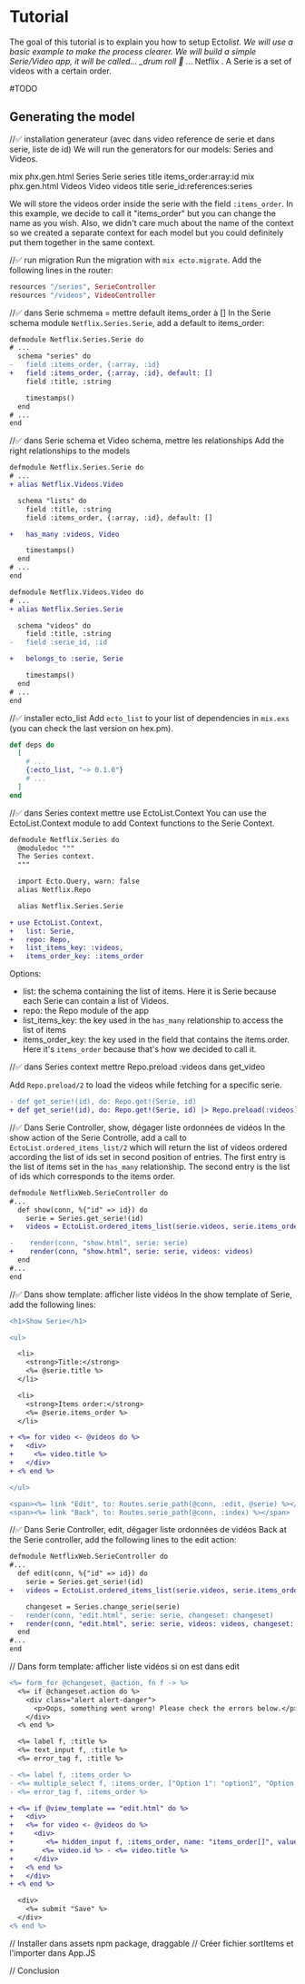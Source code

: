 # Tutorial

The goal of this tutorial is to explain you how to setup Ecto*list.
We will use a basic example to make the process clearer. We will build a simple Serie/Video app, it will be called... \_drum roll 🥁* ... Netflix .
A Serie is a set of videos with a certain order.

#TODO

## Generating the model

//✅ installation generateur (avec dans video reference de serie et dans serie, liste de id)
We will run the generators for our models: Series and Videos.

mix phx.gen.html Series Serie series title items_order:array:id
mix phx.gen.html Videos Video videos title serie_id:references:series

We will store the videos order inside the serie with the field `:items_order`. In this example, we decide to call it "items_order" but you can change the name as you wish.
Also, we didn't care much about the name of the context so we created a separate context for each model but you could definitely put them together in the same context.

//✅ run migration
Run the migration with `mix ecto.migrate`.
Add the following lines in the router:

```elixir
resources "/series", SerieController
resources "/videos", VideoController
```

//✅ dans Serie schmema = mettre default items_order à []
In the Serie schema module `Netflix.Series.Serie`, add a default to items_order:

```diff
defmodule Netflix.Series.Serie do
# ...
  schema "series" do
-   field :items_order, {:array, :id}
+   field :items_order, {:array, :id}, default: []
    field :title, :string

    timestamps()
  end
# ...
end
```

//✅ dans Serie schema et Video schema, mettre les relationships
Add the right relationships to the models

```diff
defmodule Netflix.Series.Serie do
# ...
+ alias Netflix.Videos.Video

  schema "lists" do
    field :title, :string
    field :items_order, {:array, :id}, default: []

+   has_many :videos, Video

    timestamps()
  end
# ...
end
```

```diff
defmodule Netflix.Videos.Video do
# ...
+ alias Netflix.Series.Serie

  schema "videos" do
    field :title, :string
-   field :serie_id, :id

+   belongs_to :serie, Serie

    timestamps()
  end
# ...
end
```

//✅ installer ecto_list
Add `ecto_list` to your list of dependencies in `mix.exs` (you can check the last version on hex.pm).

```elixir
def deps do
  [
    # ...
    {:ecto_list, "~> 0.1.0"}
    # ...
  ]
end
```

//✅ dans Series context mettre use EctoList.Context
You can use the EctoList.Context module to add Context functions to the Serie Context.

```diff
defmodule Netflix.Series do
  @moduledoc """
  The Series context.
  """

  import Ecto.Query, warn: false
  alias Netflix.Repo

  alias Netflix.Series.Serie

+ use EctoList.Context,
+   list: Serie,
+   repo: Repo,
+   list_items_key: :videos,
+   items_order_key: :items_order
```

Options:

- list: the schema containing the list of items. Here it is Serie because each Serie can contain a list of Videos.
- repo: the Repo module of the app
- list_items_key: the key used in the `has_many` relationship to access the list of items
- items_order_key: the key used in the field that contains the items order. Here it's `items_order` because that's how we decided to call it.

//✅ dans Series context mettre Repo.preload :videos dans get_video

Add `Repo.preload/2` to load the videos while fetching for a specific serie.

```diff
- def get_serie!(id), do: Repo.get!(Serie, id)
+ def get_serie!(id), do: Repo.get!(Serie, id) |> Repo.preload(:videos)
```

//✅ Dans Serie Controller, show, dégager liste ordonnées de vidéos
In the show action of the Serie Controlle, add a call to `EctoList.ordered_items_list/2` which will return the list of videos ordered according the list of ids set in second position of entries.
The first entry is the list of items set in the `has_many` relationship. The second entry is the list of ids which corresponds to the items order.

```diff
defmodule NetflixWeb.SerieController do
#...
  def show(conn, %{"id" => id}) do
    serie = Series.get_serie!(id)
+   videos = EctoList.ordered_items_list(serie.videos, serie.items_order)

-    render(conn, "show.html", serie: serie)
+    render(conn, "show.html", serie: serie, videos: videos)
  end
#...
end
```

//✅ Dans show template: afficher liste vidéos
In the show template of Serie, add the following lines:

```diff
<h1>Show Serie</h1>

<ul>

  <li>
    <strong>Title:</strong>
    <%= @serie.title %>
  </li>

  <li>
    <strong>Items order:</strong>
    <%= @serie.items_order %>
  </li>

+ <%= for video <- @videos do %>
+   <div>
+     <%= video.title %>
+   </div>
+ <% end %>

</ul>

<span><%= link "Edit", to: Routes.serie_path(@conn, :edit, @serie) %></span>
<span><%= link "Back", to: Routes.serie_path(@conn, :index) %></span>

```

//✅ Dans Serie Controller, edit, dégager liste ordonnées de vidéos
Back at the Serie controller, add the following lines to the edit action:

```diff
defmodule NetflixWeb.SerieController do
#...
  def edit(conn, %{"id" => id}) do
    serie = Series.get_serie!(id)
+   videos = EctoList.ordered_items_list(serie.videos, serie.items_order)

    changeset = Series.change_serie(serie)
-   render(conn, "edit.html", serie: serie, changeset: changeset)
+   render(conn, "edit.html", serie: serie, videos: videos, changeset: changeset)
  end
#...
end
```

// Dans form template: afficher liste vidéos si on est dans edit

```diff
<%= form_for @changeset, @action, fn f -> %>
  <%= if @changeset.action do %>
    <div class="alert alert-danger">
      <p>Oops, something went wrong! Please check the errors below.</p>
    </div>
  <% end %>

  <%= label f, :title %>
  <%= text_input f, :title %>
  <%= error_tag f, :title %>

- <%= label f, :items_order %>
- <%= multiple_select f, :items_order, ["Option 1": "option1", "Option 2": "option2"] %>
- <%= error_tag f, :items_order %>

+ <%= if @view_template == "edit.html" do %>
+   <div>
+   <%= for video <- @videos do %>
+     <div>
+        <%= hidden_input f, :items_order, name: "items_order[]", value: video.id %>
+       <%= video.id %> - <%= video.title %>
+     </div>
+   <% end %>
+   </div>
+ <% end %>

  <div>
    <%= submit "Save" %>
  </div>
<% end %>

```

// Installer dans assets npm package, draggable
// Créer fichier sortItems et l'importer dans App.JS

// Conclusion
